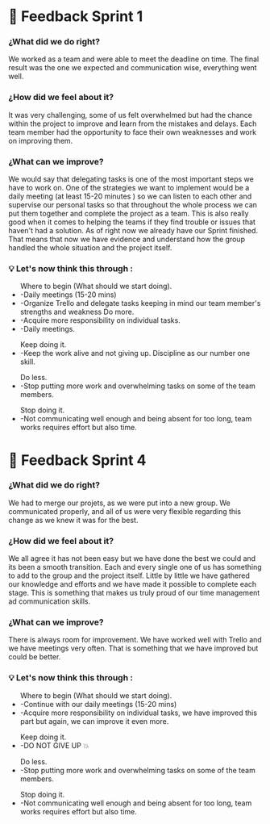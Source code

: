 <h1>🔁 Feedback Sprint 1</h1> 

<h3>¿What did we do right?</h3>
We worked as a team and were able to meet the deadline on time.
The final result was the one we expected and communication wise, everything went well.
<br/>
<h3>¿How did we feel about it?</h3>
It was very challenging, some of us felt overwhelmed but had the chance within the project to improve and learn from the mistakes and delays.
Each team member had the opportunity to face their own weaknesses and work on improving them.
<br/>
<h3>¿What can we improve?</h3>
We would say that delegating tasks is one of the most important steps we have to work on.
One of the strategies we want to implement would be a daily meeting (at least 15-20 minutes ) so we can listen to each other and supervise our personal tasks so that throughout the whole process we can put them together and complete the project as a team. This is also really good when it comes to helping the teams if they find trouble or issues that haven't had a solution.
As of right now we already have our Sprint finished. That means that now we have evidence and understand how the group handled the whole situation and the project itself.
<br/>
<h3>💡 Let's now think this through :</h3>
<ul>Where to begin (What should we start doing).
<li>-Daily meetings (15-20 mins)</li>
<li>-Organize Trello and delegate tasks keeping in mind our team member's strengths and weakness
Do more.</li>
<li>-Acquire more responsibility on individual tasks.</li>
<li>-Daily meetings.</li>
</ul>
<ul>Keep doing it.
<li>-Keep the work alive and not giving up. Discipline as our number one skill.</li>
</ul>
<ul>Do less.
<li>-Stop putting more work and overwhelming tasks on some of the team members.</li>
</ul>
<ul>Stop doing it.
<li>-Not communicating well enough and being absent for too long, team works requires effort but also time.</li>
</ul>

<h1>🔁 Feedback Sprint 4</h1> 

<h3>¿What did we do right?</h3>
We had to merge our projets, as we were put into a new group. We communicated properly, and all of us were very flexible regarding this change as we knew it was for the best. 
<br/>
<h3>¿How did we feel about it?</h3>
We all agree it has not been easy but we have done the best we could and its been a smooth transition. Each and every single one of us has something to add to the group and the project itself. Little by little we have gathered our knowledge and efforts and we have made it possible to complete each stage. This is something that makes us truly proud of our time management ad communication skills.  
<br/>
<h3>¿What can we improve?</h3>
There is always room for improvement. We have worked well with Trello and we have meetings very often. That is something that we have improved but could be better. 
<br/>
<h3>💡 Let's now think this through :</h3>
<ul>Where to begin (What should we start doing).
<li>-Continue with our daily meetings (15-20 mins)</li>
<li>-Acquire more responsibility on individual tasks, we have improved this part but again, we can improve it even more.</li>
</ul>
<ul>Keep doing it.
<li>-DO NOT GIVE UP 💥</li>
</ul>
<ul>Do less.
<li>-Stop putting more work and overwhelming tasks on some of the team members.</li>
</ul>
<ul>Stop doing it.
<li>-Not communicating well enough and being absent for too long, team works requires effort but also time.</li>
</ul>
